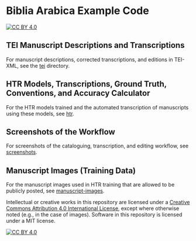 # Biblia Arabica Example Code

[![CC BY 4.0][cc-by-shield]][cc-by]

## TEI Manuscript Descriptions and Transcriptions

For manuscript descriptions, corrected transcriptions, and editions in TEI-XML, see the [tei](tei) directory.

## HTR Models, Transcriptions, Ground Truth, Conventions, and Accuracy Calculator

For the HTR models trained and the automated transcription of manuscripts using these models, see [htr](htr). 

## Screenshots of the Workflow

For screenshots of the cataloguing, transcription, and editing workflow, see [screenshots](screenshots).

## Manuscript Images (Training Data)

For the manuscript images used in HTR training that are allowed to be publicly posted, see [manuscript-images](manuscript-images).

Intellectual or creative works in this repository are licensed under a
[Creative Commons Attribution 4.0 International License][cc-by], except where otherwise noted (e.g., in the case of images). Software in this repository is licensed under a MIT license.

[![CC BY 4.0][cc-by-image]][cc-by]

[cc-by]: http://creativecommons.org/licenses/by/4.0/
[cc-by-image]: https://i.creativecommons.org/l/by/4.0/88x31.png
[cc-by-shield]: https://img.shields.io/badge/License-CC%20BY%204.0-lightgrey.svg

